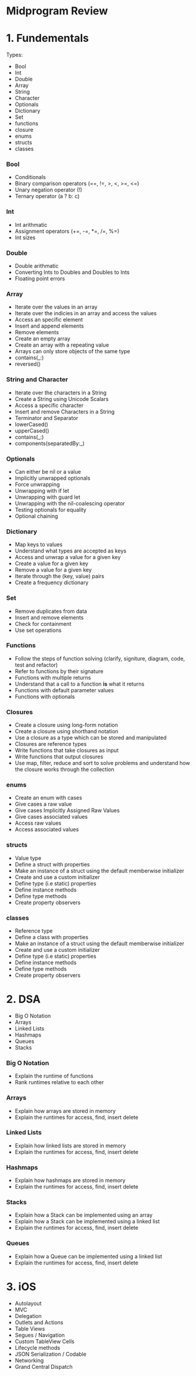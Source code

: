 # Midprogram Review

# 1. Fundementals

Types:

- Bool
- Int
- Double
- Array
- String
- Character
- Optionals
- Dictionary
- Set
- functions
- closure
- enums
- structs
- classes

### Bool 

- Conditionals
- Binary comparison operators (==, !=, >, <, >=, <=)
- Unary negation operator (!)
- Ternary operator (a ? b: c)


### Int 

- Int arithmatic
- Assignment operators (+=, -=, *=, /=, %=)
- Int sizes

### Double

- Double arithmatic
- Converting Ints to Doubles and Doubles to Ints
- Floating point errors

### Array 

- Iterate over the values in an array
- Iterate over the indicies in an array and access the values
- Access an specific element
- Insert and append elements
- Remove elements
- Create an empty array
- Create an array with a repeating value
- Arrays can only store objects of the same type
- contains(_:)
- reversed()


### String and Character

- Iterate over the characters in a String
- Create a String using Unicode Scalars
- Access a specific character
- Insert and remove Characters in a String
- Terminator and Separator
- lowerCased()
- upperCased()
- contains(_:)
- components(separatedBy:_)



### Optionals

- Can either be nil or a value
- Implicitly unwrapped optionals
- Force unwrapping
- Unwrapping with if let
- Unwrapping with guard let
- Unwrapping with the nil-coalescing operator
- Testing optionals for equality
- Optional chaining

### Dictionary

- Map keys to values
- Understand what types are accepted as keys
- Access and unwrap a value for a given key
- Create a value for a given key
- Remove a value for a given key
- Iterate through the (key, value) pairs
- Create a frequency dictionary


### Set

- Remove duplicates from data
- Insert and remove elements
- Check for containment
- Use set operations

### Functions

- Follow the steps of function solving (clarify, signiture, diagram, code, test and refactor)
- Refer to functions by their signature
- Functions with multiple returns
- Understand that a call to a function **is** what it returns
- Functions with default parameter values
- Functions with optionals

### Closures

- Create a closure using long-form notation
- Create a closure using shorthand notation
- Use a closure as a type which can be stored and manipulated
- Closures are reference types
- Write functions that take closures as input
- Write functions that output closures
- Use map, filter, reduce and sort to solve problems and understand how the closure works through the collection

### enums

- Create an enum with cases
- Give cases a raw value
- Give cases Implicitly Assigned Raw Values
- Give cases associated values
- Access raw values
- Access associated values

### structs

- Value type
- Define a struct with properties
- Make an instance of a struct using the default memberwise initializer
- Create and use a custom initializer
- Define type (i.e static) properties
- Define instance methods
- Define type methods
- Create property observers

### classes

- Reference type
- Define a class with properties
- Make an instance of a struct using the default memberwise initializer
- Create and use a custom initializer
- Define type (i.e static) properties
- Define instance methods
- Define type methods
- Create property observers


# 2. DSA

- Big O Notation
- Arrays
- Linked Lists
- Hashmaps
- Queues
- Stacks

### Big O Notation

- Explain the runtime of functions
- Rank runtimes relative to each other

### Arrays

- Explain how arrays are stored in memory
- Explain the runtimes for access, find, insert delete

### Linked Lists

- Explain how linked lists are stored in memory
- Explain the runtimes for access, find, insert delete

### Hashmaps

- Explain how hashmaps are stored in memory
- Explain the runtimes for access, find, insert delete

### Stacks

- Explain how a Stack can be implemented using an array
- Explain how a Stack can be implemented using a linked list
- Explain the runtimes for access, find, insert delete

### Queues

- Explain how a Queue can be implemented using a linked list
- Explain the runtimes for access, find, insert delete



# 3. iOS

- Autolayout
- MVC
- Delegation
- Outlets and Actions
- Table Views
- Segues / Navigation
- Custom TableView Cells
- Lifecycle methods
- JSON Serialization / Codable
- Networking
- Grand Central Dispatch